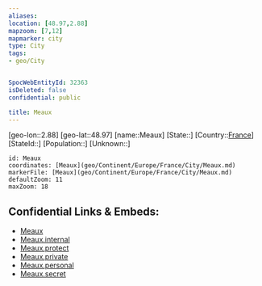 ```yaml
---
aliases: 
location: [48.97,2.88]
mapzoom: [7,12] 
mapmarker: city 
type: City
tags:
- geo/City


SpocWebEntityId: 32363
isDeleted: false
confidential: public

title: Meaux
---
```

[geo-lon::2.88]
[geo-lat::48.97]
[name::Meaux]
[State::]
[Country::[France](geo/Continent/Europe/France.md)]
[StateId::]
[Population::]
[Unknown::]


```leaflet
id: Meaux
coordinates: [Meaux](geo/Continent/Europe/France/City/Meaux.md)
markerFile: [Meaux](geo/Continent/Europe/France/City/Meaux.md)
defaultZoom: 11 
maxZoom: 18
```


## Confidential Links & Embeds: 
- [Meaux](../../../../../../_public/geo/Continent/Europe/France/City/Meaux.md) 
- [Meaux.internal](../../../../../../_internal/geo/Continent/Europe/France/City/Meaux.internal.md) 
- [Meaux.protect](../../../../../../_protect/geo/Continent/Europe/France/City/Meaux.protect.md) 
- [Meaux.private](../../../../../../_private/geo/Continent/Europe/France/City/Meaux.private.md) 
- [Meaux.personal](../../../../../../_personal/geo/Continent/Europe/France/City/Meaux.personal.md) 
- [Meaux.secret](../../../../../../_secret/geo/Continent/Europe/France/City/Meaux.secret.md) 
